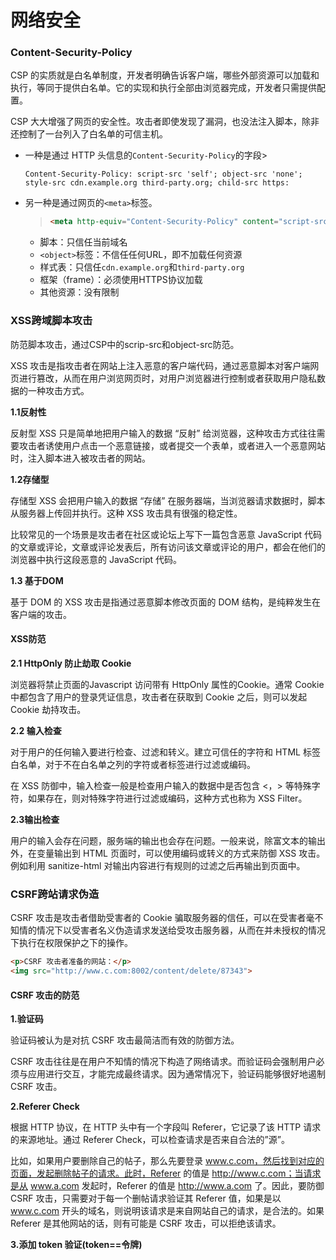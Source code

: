# 网络安全

### Content-Security-Policy

CSP 的实质就是白名单制度，开发者明确告诉客户端，哪些外部资源可以加载和执行，等同于提供白名单。它的实现和执行全部由浏览器完成，开发者只需提供配置。

CSP 大大增强了网页的安全性。攻击者即使发现了漏洞，也没法注入脚本，除非还控制了一台列入了白名单的可信主机。

- 一种是通过 HTTP 头信息的`Content-Security-Policy`的字段>

  ```http
  Content-Security-Policy: script-src 'self'; object-src 'none';
  style-src cdn.example.org third-party.org; child-src https:
  ```

- 另一种是通过网页的`<meta>`标签。

  > ```html
  > <meta http-equiv="Content-Security-Policy" content="script-src 'self'; object-src 'none'; style-src cdn.example.org third-party.org; child-src https:">
  > ```
  - 脚本：只信任当前域名
  - `<object>`标签：不信任任何URL，即不加载任何资源
  - 样式表：只信任`cdn.example.org`和`third-party.org`
  - 框架（frame）：必须使用HTTPS协议加载
  - 其他资源：没有限制



### XSS跨域脚本攻击

防范脚本攻击，通过CSP中的scrip-src和object-src防范。

XSS 攻击是指攻击者在网站上注入恶意的客户端代码，通过恶意脚本对客户端网页进行篡改，从而在用户浏览网页时，对用户浏览器进行控制或者获取用户隐私数据的一种攻击方式。

**1.1反射性**

反射型 XSS 只是简单地把用户输入的数据 “反射” 给浏览器，这种攻击方式往往需要攻击者诱使用户点击一个恶意链接，或者提交一个表单，或者进入一个恶意网站时，注入脚本进入被攻击者的网站。

**1.2存储型**

存储型 XSS 会把用户输入的数据 “存储” 在服务器端，当浏览器请求数据时，脚本从服务器上传回并执行。这种 XSS 攻击具有很强的稳定性。

比较常见的一个场景是攻击者在社区或论坛上写下一篇包含恶意 JavaScript 代码的文章或评论，文章或评论发表后，所有访问该文章或评论的用户，都会在他们的浏览器中执行这段恶意的 JavaScript 代码。

**1.3 基于DOM**

基于 DOM 的 XSS 攻击是指通过恶意脚本修改页面的 DOM 结构，是纯粹发生在客户端的攻击。

#### XSS防范

**2.1 HttpOnly 防止劫取 Cookie**

浏览器将禁止页面的Javascript 访问带有 HttpOnly 属性的Cookie。通常 Cookie 中都包含了用户的登录凭证信息，攻击者在获取到  Cookie 之后，则可以发起 Cookie 劫持攻击。

**2.2 输入检查**

对于用户的任何输入要进行检查、过滤和转义。建立可信任的字符和 HTML 标签白名单，对于不在白名单之列的字符或者标签进行过滤或编码。

在 XSS 防御中，输入检查一般是检查用户输入的数据中是否包含 <，> 等特殊字符，如果存在，则对特殊字符进行过滤或编码，这种方式也称为 XSS Filter。

**2.3输出检查**

用户的输入会存在问题，服务端的输出也会存在问题。一般来说，除富文本的输出外，在变量输出到 HTML 页面时，可以使用编码或转义的方式来防御 XSS 攻击。例如利用 sanitize-html 对输出内容进行有规则的过滤之后再输出到页面中。



### CSRF跨站请求伪造

CSRF 攻击是攻击者借助受害者的 Cookie 骗取服务器的信任，可以在受害者毫不知情的情况下以受害者名义伪造请求发送给受攻击服务器，从而在并未授权的情况下执行在权限保护之下的操作。

```html
<p>CSRF 攻击者准备的网站：</p>
<img src="http://www.c.com:8002/content/delete/87343">
```

#### **CSRF 攻击的防范**

**1.验证码**

验证码被认为是对抗 CSRF 攻击最简洁而有效的防御方法。

CSRF 攻击往往是在用户不知情的情况下构造了网络请求。而验证码会强制用户必须与应用进行交互，才能完成最终请求。因为通常情况下，验证码能够很好地遏制 CSRF 攻击。

**2.Referer Check**

根据 HTTP 协议，在 HTTP 头中有一个字段叫 Referer，它记录了该 HTTP 请求的来源地址。通过 Referer Check，可以检查请求是否来自合法的”源”。

比如，如果用户要删除自己的帖子，那么先要登录 www.c.com，然后找到对应的页面，发起删除帖子的请求。此时，Referer 的值是  http://www.c.com；当请求是从 www.a.com 发起时，Referer 的值是 http://www.a.com  了。因此，要防御 CSRF 攻击，只需要对于每一个删帖请求验证其 Referer 值，如果是以 www.c.com  开头的域名，则说明该请求是来自网站自己的请求，是合法的。如果 Referer 是其他网站的话，则有可能是 CSRF 攻击，可以拒绝该请求。

**3.添加 token 验证(token==令牌)**

